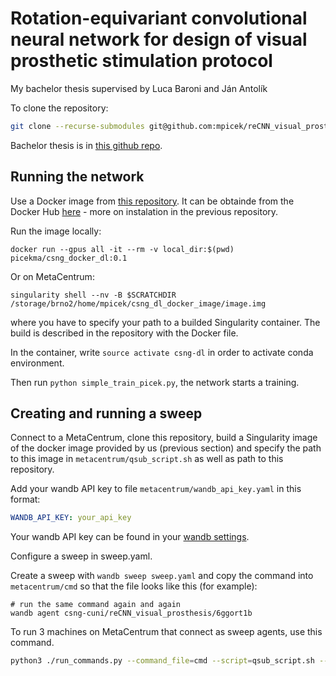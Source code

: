 # Rotation-equivariant convolutional neural network for design of visual prosthetic stimulation protocol

My bachelor thesis supervised by Luca Baroni and Ján Antolík

To clone the repository:
```bash
git clone --recurse-submodules git@github.com:mpicek/reCNN_visual_prosthesis.git
```

Bachelor thesis is in [this github repo](https://github.com/mpicek/bachelor_thesis).

## Running the network

Use a Docker image from [this repository](https://github.com/mpicek/csng_dl_docker_image).
It can be obtainde from the Docker Hub [here](https://hub.docker.com/repository/docker/picekma/csng_docker_dl/general) - more on instalation in the previous repository.

Run the image locally:
```
docker run --gpus all -it --rm -v local_dir:$(pwd) picekma/csng_docker_dl:0.1
```
Or on MetaCentrum:
```
singularity shell --nv -B $SCRATCHDIR /storage/brno2/home/mpicek/csng_dl_docker_image/image.img
```
where you have to specify your path to a builded Singularity container. The build is
described in the repository with the Docker file.

In the container, write `source activate csng-dl` in order to activate conda environment.

Then run `python simple_train_picek.py`, the network starts a training.


## Creating and running a sweep

Connect to a MetaCentrum, clone this repository, build a Singularity image
of the docker image provided by us (previous section) and specify the path
to this image in `metacentrum/qsub_script.sh` as well as path to this repository.

Add your wandb API key to file `metacentrum/wandb_api_key.yaml` in this format:
```yaml
WANDB_API_KEY: your_api_key
```
Your wandb API key can be found in your [wandb settings](https://wandb.ai/settings).

Configure a sweep in sweep.yaml.

Create a sweep with `wandb sweep sweep.yaml` and copy the command into `metacentrum/cmd`
so that the file looks like this (for example):
```
# run the same command again and again
wandb agent csng-cuni/reCNN_visual_prosthesis/6ggort1b
```

To run 3 machines on MetaCentrum that connect as sweep agents, use this
command.
```bash
python3 ./run_commands.py --command_file=cmd --script=qsub_script.sh --wandb_api_key --num_of_command_repetitions=3
```
